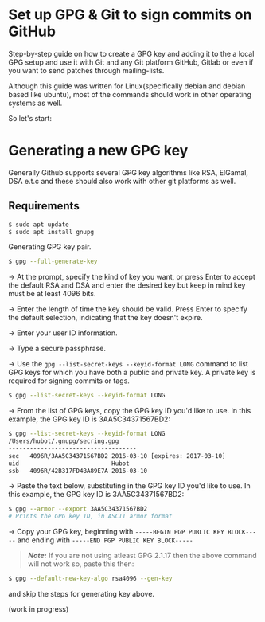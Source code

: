 # Set up GPG & Git to sign commits on GitHub

Step-by-step guide on how to create a GPG key and adding it to the a local GPG setup and use it with Git and any Git platform GitHub, Gitlab or even if you want to send patches through mailing-lists.


Although this guide was written for Linux(specifically debian and debian based like ubuntu), most of the commands should work in other operating systems as well.


So let's start:

# Generating a new GPG key

Generally Github supports several GPG key algorithms like RSA, ElGamal, DSA e.t.c and these should also work with other git platforms as well.

## Requirements
```sh
$ sudo apt update
$ sudo apt install gnupg 
```
Generating GPG key pair.
```sh
$ gpg --full-generate-key
```
-> At the prompt, specify the kind of key you want, or press Enter to accept the default RSA and DSA and enter the desired key but keep in mind key must be at least 4096 bits.

-> Enter the length of time the key should be valid. Press Enter to specify the default selection, indicating that the key doesn't expire.

-> Enter your user ID information.

-> Type a secure passphrase.

-> Use the `gpg --list-secret-keys --keyid-format LONG` command to list GPG keys for which you have both a public and private key. A private key is required for signing commits or tags.
```sh
$ gpg --list-secret-keys --keyid-format LONG
```
-> From the list of GPG keys, copy the GPG key ID you'd like to use. In this example, the GPG key ID is 3AA5C34371567BD2:

```sh
$ gpg --list-secret-keys --keyid-format LONG
/Users/hubot/.gnupg/secring.gpg
------------------------------------
sec   4096R/3AA5C34371567BD2 2016-03-10 [expires: 2017-03-10]
uid                          Hubot 
ssb   4096R/42B317FD4BA89E7A 2016-03-10
```

-> Paste the text below, substituting in the GPG key ID you'd like to use. In this example, the GPG key ID is 3AA5C34371567BD2:
```sh
$ gpg --armor --export 3AA5C34371567BD2
# Prints the GPG key ID, in ASCII armor format
```
-> Copy your GPG key, beginning with `-----BEGIN PGP PUBLIC KEY BLOCK-----` and ending with `-----END PGP PUBLIC KEY BLOCK-----`


> ***Note:***
If you are not using atleast GPG 2.1.17 then the above command will not work so, paste this then:
```sh
$ gpg --default-new-key-algo rsa4096 --gen-key
```
and skip the steps for generating key above.


(work in progress)

